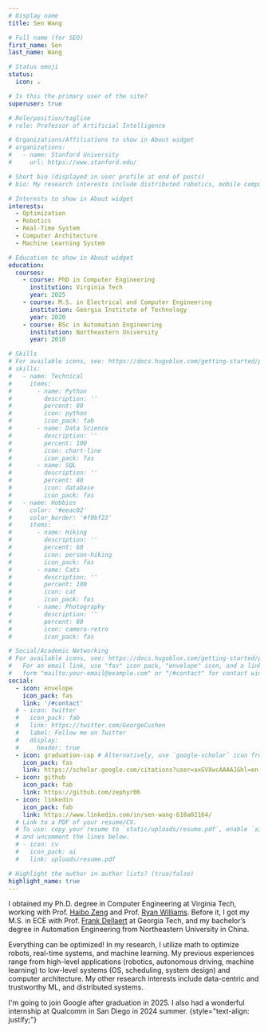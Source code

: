 ```yaml
---
# Display name
title: Sen Wang

# Full name (for SEO)
first_name: Sen
last_name: Wang

# Status emoji
status:
  icon: ☕️

# Is this the primary user of the site?
superuser: true

# Role/position/tagline
# role: Professor of Artificial Intelligence

# Organizations/Affiliations to show in About widget
# organizations:
#   - name: Stanford University
#     url: https://www.stanford.edu/

# Short bio (displayed in user profile at end of posts)
# bio: My research interests include distributed robotics, mobile computing and programmable matter.

# Interests to show in About widget
interests:
  - Optimization
  - Robotics
  - Real-Time System
  - Computer Architecture
  - Machine Learning System

# Education to show in About widget
education:
  courses:
    - course: PhD in Computer Engineering
      institution: Virginia Tech
      year: 2025
    - course: M.S. in Electrical and Computer Engineering
      institution: Georgia Institute of Technology
      year: 2020
    - course: BSc in Automation Engineering
      institution: Northeastern University
      year: 2018

# Skills
# For available icons, see: https://docs.hugoblox.com/getting-started/page-builder/#icons
# skills:
#   - name: Technical
#     items:
#       - name: Python
#         description: ''
#         percent: 80
#         icon: python
#         icon_pack: fab
#       - name: Data Science
#         description: ''
#         percent: 100
#         icon: chart-line
#         icon_pack: fas
#       - name: SQL
#         description: ''
#         percent: 40
#         icon: database
#         icon_pack: fas
#   - name: Hobbies
#     color: '#eeac02'
#     color_border: '#f0bf23'
#     items:
#       - name: Hiking
#         description: ''
#         percent: 60
#         icon: person-hiking
#         icon_pack: fas
#       - name: Cats
#         description: ''
#         percent: 100
#         icon: cat
#         icon_pack: fas
#       - name: Photography
#         description: ''
#         percent: 80
#         icon: camera-retro
#         icon_pack: fas

# Social/Academic Networking
# For available icons, see: https://docs.hugoblox.com/getting-started/page-builder/#icons
#   For an email link, use "fas" icon pack, "envelope" icon, and a link in the
#   form "mailto:your-email@example.com" or "/#contact" for contact widget.
social:
  - icon: envelope
    icon_pack: fas
    link: '/#contact'
  # - icon: twitter
  #   icon_pack: fab
  #   link: https://twitter.com/GeorgeCushen
  #   label: Follow me on Twitter
  #   display:
  #     header: true
  - icon: graduation-cap # Alternatively, use `google-scholar` icon from `ai` icon pack
    icon_pack: fas
    link: https://scholar.google.com/citations?user=axGVXwcAAAAJ&hl=en
  - icon: github
    icon_pack: fab
    link: https://github.com/zephyr06
  - icon: linkedin
    icon_pack: fab
    link: https://www.linkedin.com/in/sen-wang-618a02164/
  # Link to a PDF of your resume/CV.
  # To use: copy your resume to `static/uploads/resume.pdf`, enable `ai` icons in `params.yaml`,
  # and uncomment the lines below.
  # - icon: cv
  #   icon_pack: ai
  #   link: uploads/resume.pdf

# Highlight the author in author lists? (true/false)
highlight_name: true
---
```


I obtained my Ph.D. degree in Computer Engineering at Virginia Tech, working with Prof. [Haibo Zeng](https://www.faculty.ece.vt.edu/zeng/) and Prof. [Ryan Williams](https://ece.vt.edu/people/profile/williams.html). Before it, I got my M.S. in ECE with Prof. [Frank Dellaert](https://dellaert.github.io/) at Georgia Tech, and my bachelor’s degree in Automation Engineering from Northeastern University in China.

Everything can be optimized! In my research, I utilize math to optimize robots, real-time systems, and machine learning. My previous experiences range from high-level applications (robotics, autonomous driving, machine learning) to low-level systems (OS, scheduling, system design) and computer architecture. My other research interests include data-centric and trustworthy ML, and distributed systems.

I'm going to join Google after graduation in 2025. I also had a wonderful internship at Qualcomm in San Diego in 2024 summer.
{style="text-align: justify;"}
